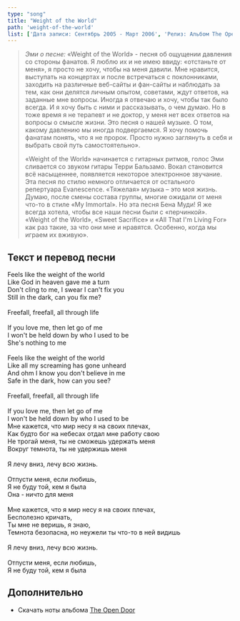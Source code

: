 ```yaml
---
type: "song"
title: "Weight of the World"
path: 'weight-of-the-world'
list: ['Дата записи: Сентябрь 2005 - Март 2006', 'Релиз: Альбом The Open Door (трек #3)', 'Продолжительность: 3:38']
---
```


><cite>Эми о песне:</cite>
>«Weight of the World» - песня об ощущении давления со стороны фанатов. Я люблю их и не имею ввиду: «отстаньте от меня», я просто не хочу, чтобы на меня давили. Мне нравится, выступать на концертах и после встречаться с поклонниками, заходить на различные веб-сайты и фан-сайты и наблюдать за тем, как они делятся личным опытом, советами, ждут ответов, на заданные мне вопросы. Иногда я отвечаю и хочу, чтобы так было всегда. И я хочу быть с ними и рассказывать, о чем думаю. Но в тоже время я не терапевт и не доктор, у меня нет всех ответов на вопросы о смысле жизни. Это песня о нашей музыке. О том, какому давлению мы иногда подвергаемся. Я хочу помочь фанатам понять, что я не пророк. Просто нужно заглянуть в себя и выбрать свой путь самостоятельно».
>
>«Weight of the World» начинается с гитарных ритмов, голос Эми сливается со звуком гитары Терри Бальзамо. Вокал становится всё насыщеннее, появляется некоторое электронное звучание. Эта песня по стилю немного отличается от остального репертуара Evanescence. «Тяжелая» музыка – это моя жизнь. Думаю, после смены состава группы, многие ожидали от меня что-то в стиле «My Immortal». Но эта песня Бена Муди! Я же всегда хотела, чтобы все наши песни были с «перчинкой». «Weight of the World», «Sweet Sacrifice» и «All That I'm Living For» как раз такие, за что они мне и нравятся. Особенно, когда мы играем их вживую».





## <i class="fas fa-dove"></i> Текст и перевод песни

<div class="song-wrap">

<div class="song-lyric">
				Feels like the weight of the world<br/>
				Like God in heaven gave me a turn<br/>
				Don't cling to me, I swear I can't fix you<br/>
				Still in the dark, can you fix me?<br/>
<br/>
				Freefall, freefall, all through life<br/>
<br/>
				If you love me, then let go of me<br/>
				I won't be held down by who I used to be<br/>
				She's nothing to me<br/>
<br/>
				Feels like the weight of the world<br/>
				Like all my screaming has gone unheard<br/>
				And ohm I know you don't believe in me<br/>
				Safe in the dark, how can you see?<br/>
<br/>
				Freefall, freefall, all through life<br/>
<br/>
				If you love me, then let go of me<br/>
				I won't be held down by who I used to be</div>

<div class="song-lyric">
				Мне кажется, что мир несу я на своих плечах, <br/>
				Как будто бог на небесах отдал мне работу свою <br/>
				Не трогай меня, ты не сможешь удержать меня <br/>
				Вокруг темнота, ты не удержишь меня <br/>
<br/>
				Я лечу вниз, лечу всю жизнь. <br/>
<br/>
				Отпусти меня, если любишь, <br/>
				Я не буду той, кем я была<br/>
				Она - ничто для меня<br/>
<br/>
				Мне кажется, что я мир несу я на своих плечах, <br/>
				Бесполезно кричать, <br/>
				Ты мне не веришь, я знаю, <br/>
				Темнота безопасна, но неужели ты что-то в ней видишь <br/>
<br/>
				Я лечу вниз, лечу всю жизнь. 
				<div>
<br/>
					Отпусти меня, если любишь, <br/>
					Я не буду той, кем я была</div>
</div>

</div>
    

## Дополнительно

- Скачать ноты альбома [The Open Door](/pianosheets)